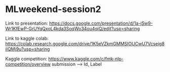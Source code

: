 # MLweekend-session2
Link to presentation: https://docs.google.com/presentation/d/1a-jSw9-Wr1KfEwP-GrUYqQxoL4kda3SoqWo34ou4qiQ/edit?usp=sharing


Link to kaggle colab: https://colab.research.google.com/drive/1K5eVZkmGMMSIOUCwU7Vcseig8iIQMj9u?usp=sharing


Kaggle competition: https://www.kaggle.com/c/fmk-nlp-competition/overview
submission --> Id, Label
